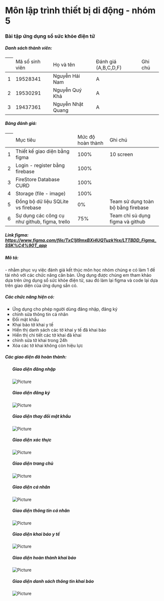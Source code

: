 # Môn lập trình thiết bị di động - nhóm 5
### Bài tập ứng dụng sổ sức khỏe điện tử
<h5><b>Danh sách thành viên:</b></h5>
<table>
  <thead>
     <th>
        <td>Mã số sinh viên</td>
        <td>Họ và tên</td>
        <td>Đánh giá (A,B,C,D,F)</td>
        <td>Ghi chú</td>
    </th>
  </thead>
  <tbody>
      <tr>
        <td>1</td>
        <td>19528341</td>
        <td>Nguyễn Hải Nam</td>
        <td>A</td>
        <td></td>
      </tr>
      <tr>
        <td>2</td>
        <td>19530291</td>
        <td>Nguyễn Quý Khả</td>
        <td>A</td>
        <td></td>
      </tr>
      <tr>
        <td>3</td>
        <td>19437361</td>
        <td>Nguyễn Nhật Quang</td>
        <td>A</td>
        <td></td>
      </tr>
   </tbody>
 </table>

<h5><b>Bảng đánh giá:</b></h5>
<table>
  <thead>
     <th>
        <td>Mục tiêu</td>
        <td>Mức độ hoàn thành</td>
        <td>Ghi chú</td>
    </th>
  </thead>
  <tbody>
      <tr>
        <td>1</td>
        <td>Thiết kế giao diện bằng figma</td>
        <td>100%</td>
        <td>10 screen</td>
      </tr>
      <tr>
        <td>2</td>
        <td>Login - register bằng firebase</td>
        <td>100%</td>
        <td></td>
      </tr>
      <tr>
        <td>3</td>
        <td>FireStore Database CURD</td>
        <td>100%</td>
        <td></td>
      </tr>
      <tr>
        <td>4</td>
        <td>Storage (file - image)</td>
        <td>100%</td>
        <td></td>
      </tr>
      <tr>
        <td>5</td>
        <td>Đồng bộ dữ liệu SQLite vs firebase</td>
        <td>0%</td>
        <td>Team sử dụng toàn bộ bằng firebase</td>
      </tr>
      <tr>
        <td>6</td>
        <td>Sự dụng các công cụ như github, figma, trello</td>
        <td>75%</td>
        <td>Team chỉ sủ dụng figma và github</td>
      </tr>
  </tbody>
 </table>

<h5><b>Link figma:</b>  <a href="https://www.figma.com/file/TxC1jl9mxBXi4UQTuzkYex/LTTBDD_Figma_SSK%C4%90T_app" target="_blank">https://www.figma.com/file/TxC1jl9mxBXi4UQTuzkYex/LTTBDD_Figma_SSK%C4%90T_app</a> </h5>
<h5><b>Mô tả:</b></h5>
<p>
- nhằm phục vụ việc đánh giá kết thúc môn học nhóm chúng e có làm 1 đề tài nhỏ với các chức năng căn bản. Ứng dụng được chúng em tham khảo dựa trên ứng dụng sổ sức khỏe điện tử, sau đó làm lại figma và code lại dựa trên giao diện của ứng dụng sẳn có. 
</p>
<h5><b>Các chức năng hiện có:</b></h5>
<ul type="square">
  <li> Ứng dụng cho phép người dùng đăng nhập, đăng ký</li>
  <li> chỉnh sửa thông tin cá nhân</li>
  <li> Đổi mật khẩu</li>
  <li> Khai báo tờ khai y tế</li>
  <li> Hiển thị danh sách các tờ khai y tế đã khai báo</li>
  <li> Hiển thị chi tiết các tờ khai đã khai</li>
  <li> chỉnh sửa tờ khai trong 24h</li>
  <li> Xóa các tờ khai không còn hiệu lực</li>
  </ul>
 <h5><b>Các giao diện đã hoàn thành:</b></h5>
 <ul type="none">
  <li>
      <h5>Giao diện đăng nhập</h5>
      <img src="./image/log_screen.png" alt="Picture" />
  </li>
  <li>
      <h5>Giao diện đăng ký</h5>
      <img src="./image/register_screen.png" alt="Picture" />
  </li>
  <li>
      <h5>Giao diện thay đổi mật khẩu</h5>
      <img src="./image/changepass_screen.png" alt="Picture" />
  </li>
    <li>
      <h5>Giao diện xác thực</h5>
      <img src="./image/auth_screen.png" alt="Picture" />
  </li>
   <li>
      <h5>Giao diện trang chủ</h5>
      <img src="./image/home_screen.png" alt="Picture" />
  </li>
   <li>
      <h5>Giao diện cá nhân </h5>
      <img src="./image/user_screen.png" alt="Picture" />
  </li>
   <li>
      <h5>Giao diện thông tin cá nhân</h5>
      <img src="./image/infor_user_screen.png" alt="Picture" />
  </li>
   <li>
      <h5>Giao diện khai báo y tế</h5>
      <img src="./image/infor_health_screen.png" alt="Picture" />
  </li>
   <li>
      <h5>Giao diện hoàn thành khai báo</h5>
      <img src="./image/done_screen.png" alt="Picture" />
  </li>
    <li>
      <h5>Giao diện danh sách thông tin khai báo</h5>
      <img src="./image/list_screen.png" alt="Picture" />
  </li>
 </ul>
